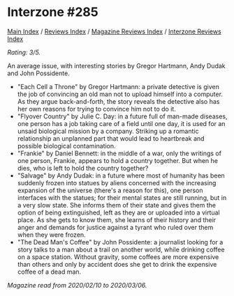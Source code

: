 # Interzone #285

[Main Index](../../../README.md) / [Reviews Index](../../README.md) / [Magazine Reviews Index](../README.md) / [Interzone Reviews Index](README.md)

*Rating: 3/5.*

An average issue, with interesting stories by Gregor Hartmann, Andy Dudak and John Possidente.

- "Each Cell a Throne" by Gregor Hartmann: a private detective is given the job of convincing an old man not to upload himself into a computer. As they argue back-and-forth, the story reveals the detective also has her own reasons for trying to convince him not to do it.
- "Flyover Country" by Julie C. Day: in a future full of man-made diseases, one person has a job taking care of a field until one day, it is used for an unsaid biological mission by a company. Striking up a romantic relationship an unplanned part that would lead to heartbreak and possible biological contamination.
- "Frankie" by Daniel Bennett: in the middle of a war, only the writings of one person, Frankie, appears to hold a country together. But when he dies, who is left to hold the country together?
- "Salvage" by Andy Dudak: in a future where most of humanity has been suddenly frozen into statues by aliens concerned with the increasing expansion of the universe (there's a reason for this), one person interfaces with the statues; for their mental states are still running, but in a very slow state. She informs them of their state and gives them the option of being extinguished, left as they are or uploaded into a virtual place. As she gets to know them, she learns of their history and their anger and demands for justice against a tyrant who ruled over them when they were frozen.
- "The Dead Man's Coffee" by John Possidente: a journalist looking for a story talks to a man about a trail on another world, while drinking coffee on a space station. Without gravity, some coffees are more expensive than others and only by accident does she get to drink the expensive coffee of a dead man.

*Magazine read from 2020/02/10 to 2020/03/06.*
